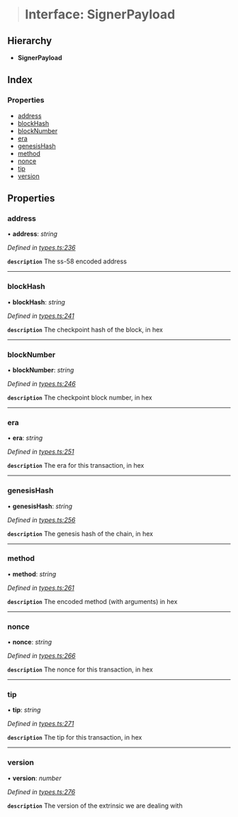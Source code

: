 > # Interface: SignerPayload

## Hierarchy

* **SignerPayload**

## Index

### Properties

* [address](_types_.signerpayload.md#address)
* [blockHash](_types_.signerpayload.md#blockhash)
* [blockNumber](_types_.signerpayload.md#blocknumber)
* [era](_types_.signerpayload.md#era)
* [genesisHash](_types_.signerpayload.md#genesishash)
* [method](_types_.signerpayload.md#method)
* [nonce](_types_.signerpayload.md#nonce)
* [tip](_types_.signerpayload.md#tip)
* [version](_types_.signerpayload.md#version)

## Properties

###  address

• **address**: *string*

*Defined in [types.ts:236](https://github.com/polkadot-js/api/blob/e1cf002/packages/api/src/types.ts#L236)*

**`description`** The ss-58 encoded address

___

###  blockHash

• **blockHash**: *string*

*Defined in [types.ts:241](https://github.com/polkadot-js/api/blob/e1cf002/packages/api/src/types.ts#L241)*

**`description`** The checkpoint hash of the block, in hex

___

###  blockNumber

• **blockNumber**: *string*

*Defined in [types.ts:246](https://github.com/polkadot-js/api/blob/e1cf002/packages/api/src/types.ts#L246)*

**`description`** The checkpoint block number, in hex

___

###  era

• **era**: *string*

*Defined in [types.ts:251](https://github.com/polkadot-js/api/blob/e1cf002/packages/api/src/types.ts#L251)*

**`description`** The era for this transaction, in hex

___

###  genesisHash

• **genesisHash**: *string*

*Defined in [types.ts:256](https://github.com/polkadot-js/api/blob/e1cf002/packages/api/src/types.ts#L256)*

**`description`** The genesis hash of the chain, in hex

___

###  method

• **method**: *string*

*Defined in [types.ts:261](https://github.com/polkadot-js/api/blob/e1cf002/packages/api/src/types.ts#L261)*

**`description`** The encoded method (with arguments) in hex

___

###  nonce

• **nonce**: *string*

*Defined in [types.ts:266](https://github.com/polkadot-js/api/blob/e1cf002/packages/api/src/types.ts#L266)*

**`description`** The nonce for this transaction, in hex

___

###  tip

• **tip**: *string*

*Defined in [types.ts:271](https://github.com/polkadot-js/api/blob/e1cf002/packages/api/src/types.ts#L271)*

**`description`** The tip for this transaction, in hex

___

###  version

• **version**: *number*

*Defined in [types.ts:276](https://github.com/polkadot-js/api/blob/e1cf002/packages/api/src/types.ts#L276)*

**`description`** The version of the extrinsic we are dealing with